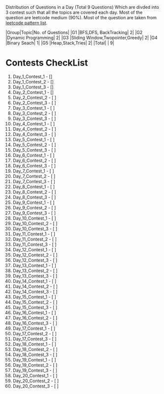Distribution of Questions in a Day (Total 9 Questions) Which are divded into 3 contest such that all the topics are covered each day. Most of the question are leetcode medium (90%). Most of the question are taken from [leetcode pattern list](https://github.com/SeanPrashad/leetcode-patterns).

|Group|Topic|No. of Questions|
|G1	|BFS,DFS, BackTracking|	2|
|G2	|Dynamic Programming|	2|
|G3	|Sliding Window,Twopointer,Greedy|	2|
|G4	|Binary Seach|	1|
|G5	|Heap,Stack,Tries|	2|
|Total|	|	9|

# Contests CheckList

1. Day_1_Contest_1 - []
2. Day_1_Contest_2 - []
3. Day_1_Contest_3 - []
4. Day_2_Contest_1 - []
5. Day_2_Contest_2 - [ ]
6. Day_2_Contest_3 - [ ]
7. Day_3_Contest_1 - [ ]
8. Day_3_Contest_2 - [ ]
9. Day_3_Contest_3 - [ ]
10. Day_4_Contest_1 - [ ]
11. Day_4_Contest_2 - [ ]
12. Day_4_Contest_3 - [ ]
13. Day_5_Contest_1 - [ ]
14. Day_5_Contest_2 - [ ]
15. Day_5_Contest_3 - [ ]
16. Day_6_Contest_1 - [ ]
17. Day_6_Contest_2 - [ ]
18. Day_6_Contest_3 - [ ]
19. Day_7_Contest_1 - [ ]
20. Day_7_Contest_2 - [ ]
21. Day_7_Contest_3 - [ ]
22. Day_8_Contest_1 - [ ]
23. Day_8_Contest_2 - [ ]
24. Day_8_Contest_3 - [ ]
25. Day_9_Contest_1 - [ ]
26. Day_9_Contest_2 - [ ]
27. Day_9_Contest_3 - [ ]
28. Day_10_Contest_1 - [ ]
29. Day_10_Contest_2 - [ ]
30. Day_10_Contest_3 - [ ]
31. Day_11_Contest_1 - [ ]
32. Day_11_Contest_2 - [ ]
33. Day_11_Contest_3 - [ ]
34. Day_12_Contest_1 - [ ]
35. Day_12_Contest_2 - [ ]
36. Day_12_Contest_3 - [ ]
37. Day_13_Contest_1 - [ ]
38. Day_13_Contest_2 - [ ]
39. Day_13_Contest_3 - [ ]
40. Day_14_Contest_1 - [ ]
41. Day_14_Contest_2 - [ ]
42. Day_14_Contest_3 - [ ]
43. Day_15_Contest_1 - [ ]
44. Day_15_Contest_2 - [ ]
45. Day_15_Contest_3 - [ ]
46. Day_16_Contest_1 - [ ]
47. Day_16_Contest_2 - [ ]
48. Day_16_Contest_3 - [ ]
49. Day_17_Contest_1 - [ ]
50. Day_17_Contest_2 - [ ]
51. Day_17_Contest_3 - [ ]
52. Day_18_Contest_1 - [ ]
53. Day_18_Contest_2 - [ ]
54. Day_18_Contest_3 - [ ]
55. Day_19_Contest_1 - [ ]
56. Day_19_Contest_2 - [ ]
57. Day_19_Contest_3 - [ ]
58. Day_20_Contest_1 - [ ]
59. Day_20_Contest_2 - [ ]
60. Day_20_Contest_3 - [ ]